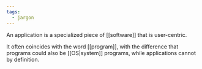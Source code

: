 ```yaml
---
tags:
  - jargon
---
```

An application is a specialized piece of [[software]] that is user-centric.

It often coincides with the word [[program]], with the difference that programs could also be [[OS|system]] programs, while applications cannot by definition.